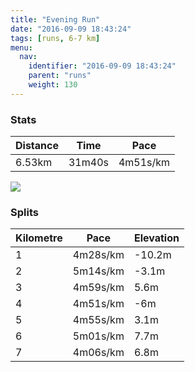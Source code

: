 ```yaml
---
title: "Evening Run"
date: "2016-09-09 18:43:24"
tags: [runs, 6-7 km]
menu:
  nav:
    identifier: "2016-09-09 18:43:24"
    parent: "runs"
    weight: 130
---
```


### Stats

| Distance | Time | Pace |
|----------|------|------|
|6.53km|31m40s|4m51s/km|

<img src='https://maps.googleapis.com/maps/api/staticmap?maptype=roadmap&path=enc:wfkeI~ztL~AnTeB`^Ype@rBx@oAtA^lEhF`UdInPdDbTjE|FfEZ~N|ZvKlo@{G{b@{GaUaK{PaE_@qCqDoC}H_@cK}L}QmEgZlAyCaBm@r@aSw@qQbBya@mE{V&key=AIzaSyAfqMeaZ1CCJFGP5cWud__oZnT_Pybg-1M&size=800x800&markers=color:yellow|label:S|53.47452,-2.24192&markers=color:green|label:F|53.47534999999999,-2.2409199999999996'>

### Splits

| Kilometre | Pace | Elevation |
|------|------|-----------|
|1|4m28s/km|-10.2m|
|2|5m14s/km|-3.1m|
|3|4m59s/km|5.6m|
|4|4m51s/km|-6m|
|5|4m55s/km|3.1m|
|6|5m01s/km|7.7m|
|7|4m06s/km|6.8m|
